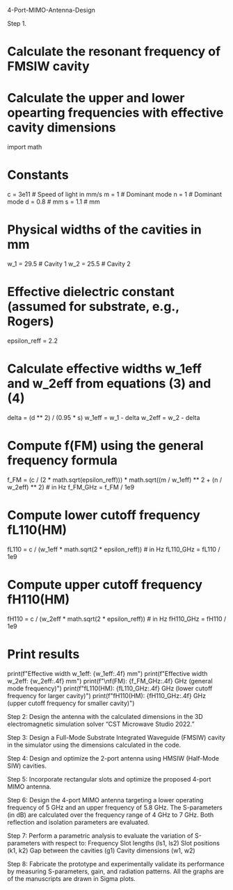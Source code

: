  4-Port-MIMO-Antenna-Design
 
 Step 1.
# Calculate the resonant frequency of FMSIW cavity 
# Calculate the upper and lower opearting frequencies with effective cavity dimensions 
import math
# Constants
c = 3e11  # Speed of light in mm/s
m = 1     # Dominant mode
n = 1     # Dominant mode
d = 0.8   # mm
s = 1.1   # mm

# Physical widths of the cavities in mm
w_1 = 29.5  # Cavity 1
w_2 = 25.5  # Cavity 2

# Effective dielectric constant (assumed for substrate, e.g., Rogers)
epsilon_reff = 2.2

# Calculate effective widths w_1eff and w_2eff from equations (3) and (4)
delta = (d ** 2) / (0.95 * s)
w_1eff = w_1 - delta
w_2eff = w_2 - delta

# Compute f(FM) using the general frequency formula
f_FM = (c / (2 * math.sqrt(epsilon_reff))) * math.sqrt((m / w_1eff) ** 2 + (n / w_2eff) ** 2)  # in Hz
f_FM_GHz = f_FM / 1e9

# Compute lower cutoff frequency fL110(HM)
fL110 = c / (w_1eff * math.sqrt(2 * epsilon_reff))  # in Hz
fL110_GHz = fL110 / 1e9

# Compute upper cutoff frequency fH110(HM)
fH110 = c / (w_2eff * math.sqrt(2 * epsilon_reff))  # in Hz
fH110_GHz = fH110 / 1e9

# Print results
print(f"Effective width w_1eff: {w_1eff:.4f} mm")
print(f"Effective width w_2eff: {w_2eff:.4f} mm")
print(f"\nf(FM): {f_FM_GHz:.4f} GHz (general mode frequency)")
print(f"fL110(HM): {fL110_GHz:.4f} GHz (lower cutoff frequency for larger cavity)")
print(f"fH110(HM): {fH110_GHz:.4f} GHz (upper cutoff frequency for smaller cavity)")

Step 2: Design the antenna with the calculated dimensions in the 3D electromagnetic simulation solver “CST Microwave Studio 2022.”

Step 3: Design a Full-Mode Substrate Integrated Waveguide (FMSIW) cavity in the simulator using the dimensions calculated in the code.

Step 4: Design and optimize the 2-port antenna using HMSIW (Half-Mode SIW) cavities.

Step 5: Incorporate rectangular slots and optimize the proposed 4-port MIMO antenna.

Step 6: Design the 4-port MIMO antenna targeting a lower operating frequency of 5 GHz and an upper frequency of 5.8 GHz. The S-parameters (in dB) are calculated over the frequency range of 4 GHz to 7 GHz. Both reflection and isolation parameters are evaluated.

Step 7: Perform a parametric analysis to evaluate the variation of S-parameters with respect to:
Frequency
Slot lengths (ls1, ls2)
Slot positions (k1, k2)
Gap between the cavities (g1)
Cavity dimensions (w1, w2)

Step 8: Fabricate the prototype and experimentally validate its performance by measuring S-parameters, gain, and radiation patterns.
All the graphs are of the manuscripts are drawn in Sigma plots. 

